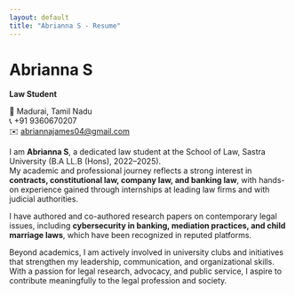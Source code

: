 ```yaml
---
layout: default
title: "Abrianna S - Resume"
---
```


# Abrianna S
**Law Student**

📍 Madurai, Tamil Nadu  
📞 +91 9360670207  
✉️ [abriannajames04@gmail.com](mailto:abriannajames04@gmail.com)

I am **Abrianna S**, a dedicated law student at the School of Law, Sastra University (B.A LL.B (Hons), 2022–2025).  
My academic and professional journey reflects a strong interest in **contracts, constitutional law, company law, and banking law**, with hands-on experience gained through internships at leading law firms and with judicial authorities.  

I have authored and co-authored research papers on contemporary legal issues, including **cybersecurity in banking, mediation practices, and child marriage laws**, which have been recognized in reputed platforms.  

Beyond academics, I am actively involved in university clubs and initiatives that strengthen my leadership, communication, and organizational skills. With a passion for legal research, advocacy, and public service, I aspire to contribute meaningfully to the legal profession and society.
